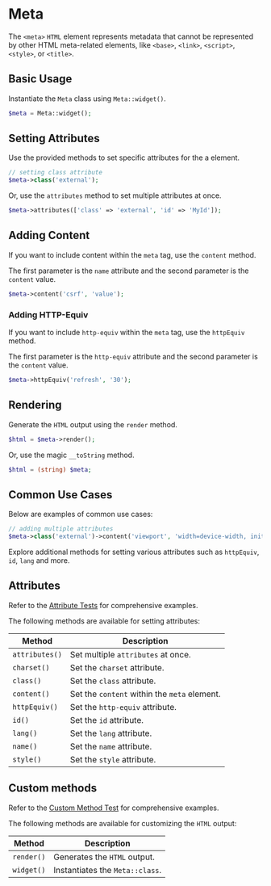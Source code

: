 # Meta

The `<meta>` `HTML` element represents metadata that cannot be represented by other HTML meta-related elements, like
`<base>`, `<link>`, `<script>`, `<style>`, or `<title>`.

## Basic Usage

Instantiate the `Meta` class using `Meta::widget()`.

```php
$meta = Meta::widget();
```

## Setting Attributes

Use the provided methods to set specific attributes for the a element.

```php
// setting class attribute
$meta->class('external');
```

Or, use the `attributes` method to set multiple attributes at once.

```php
$meta->attributes(['class' => 'external', 'id' => 'MyId']);
```

## Adding Content

If you want to include content within the `meta` tag, use the `content` method.

The first parameter is the `name` attribute and the second parameter is the `content` value.

```php
$meta->content('csrf', 'value');
```

### Adding HTTP-Equiv

If you want to include `http-equiv` within the `meta` tag, use the `httpEquiv` method.

The first parameter is the `http-equiv` attribute and the second parameter is the `content` value.

```php
$meta->httpEquiv('refresh', '30');
```

## Rendering

Generate the `HTML` output using the `render` method.

```php
$html = $meta->render();
```

Or, use the magic `__toString` method.

```php
$html = (string) $meta;
```

## Common Use Cases

Below are examples of common use cases:

```php
// adding multiple attributes
$meta->class('external')->content('viewport', 'width=device-width, initial-scale=1');
```

Explore additional methods for setting various attributes such as `httpEquiv`, `id`, `lang` and more.

## Attributes

Refer to the [Attribute Tests](https://github.com/php-forge/html/blob/main/tests/Meta/AttributeTest.php) for comprehensive
examples.

The following methods are available for setting attributes:

| Method            | Description                                                                                      |
| ----------------- | ------------------------------------------------------------------------------------------------ |
| `attributes()`    | Set multiple `attributes` at once.                                                               |
| `charset()`       | Set the `charset` attribute.                                                                     |
| `class()`         | Set the `class` attribute.                                                                       |
| `content()`       | Set the `content` within the `meta` element.                                                     |
| `httpEquiv()`     | Set the `http-equiv` attribute.                                                                  |
| `id()`            | Set the `id` attribute.                                                                          |
| `lang()`          | Set the `lang` attribute.                                                                        |
| `name()`          | Set the `name` attribute.                                                                        |
| `style()`         | Set the `style` attribute.                                                                       |

## Custom methods

Refer to the [Custom Method Test](https://github.com/php-forge/html/blob/main/tests/Meta/CustomMethodTest.php) for 
comprehensive examples.

The following methods are available for customizing the `HTML` output:

| Method                       | Description                                                                           |
| ---------------------------- | ------------------------------------------------------------------------------------- |
| `render()`                   | Generates the `HTML` output.                                                          |
| `widget()`                   | Instantiates the `Meta::class`.                                                       |
